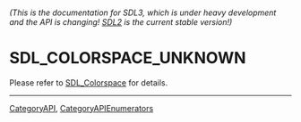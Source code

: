 ###### (This is the documentation for SDL3, which is under heavy development and the API is changing! [SDL2](https://wiki.libsdl.org/SDL2/) is the current stable version!)
# SDL_COLORSPACE_UNKNOWN

Please refer to [SDL_Colorspace](SDL_Colorspace) for details.

----
[CategoryAPI](CategoryAPI), [CategoryAPIEnumerators](CategoryAPIEnumerators)

